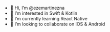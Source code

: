 - 👋 Hi, I’m @ezemartinezna
- 👀 I’m interested in Swift & Kotlin
- 🌱 I’m currently learning React Native
- 💞️ I’m looking to collaborate on IOS & Android

<!---
ezemartinezna/ezemartinezna is a ✨ special ✨ repository because its `README.md` (this file) appears on your GitHub profile.
You can click the Preview link to take a look at your changes.
--->
